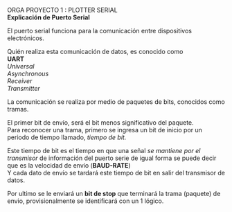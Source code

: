 ORGA PROYECTO 1 : PLOTTER SERIAL  
**Explicación de Puerto Serial**  

El puerto serial funciona para la comunicación entre dispositivos electrónicos.  

Quién realiza esta comunicación de datos, es conocido como  
**UART**  
*Universal*  
*Asynchronous*  
*Receiver*  
*Transmitter*  

La comunicación se realiza por medio de paquetes de bits, conocidos como tramas.  

El primer bit de envío, será el bit menos significativo del paquete.  
Para reconocer una trama, primero se ingresa un bit de inicio por un periodo de tiempo llamado, *tiempo de bit.*  

Este tiempo de bit es el tiempo en que una señal *se mantiene por el transmisor* de información del puerto serie de igual forma se puede decir que es la velocidad de envío (**BAUD-RATE**)  
Y cada dato de envío se tardará este tiempo de bit en salir del transmisor de datos.  

Por ultimo se le enviará un **bit de stop** que terminará la trama (paquete) de envio, provisionalmente se identificará con un 1 lógico.

